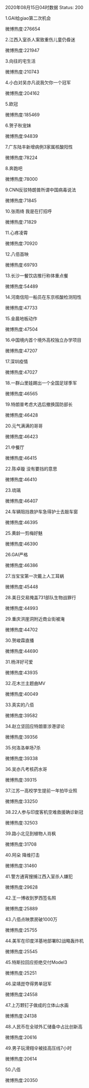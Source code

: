 2020年08月15日04时数据
Status: 200

1.GAI给giao第二次机会

微博热度:276654

2.江西入室杀人案致重伤儿童仍昏迷

微博热度:221947

3.向往的宅生活

微博热度:210743

4.小白对吴亦凡说我欠你一个冠军

微博热度:204162

5.欧冠

微博热度:185469

6.贺子秋宠妹

微博热度:94839

7.广东陆丰新增病例3家属核酸阳性

微博热度:78224

8.奔跑吧

微博热度:78000

9.CNN反驳特朗普所谓中国病毒说法

微博热度:71845

10.张雨绮 我是在打招呼

微博热度:71829

11.心疼凌霄

微博热度:70920

12.八佰首映

微博热度:69793

13.长沙一餐饮店推行称体重点餐

微博热度:54489

14.河南信阳一船员在东京核酸检测阳性

微博热度:47733

15.金晨地板动作

微博热度:47504

16.中国境内首个境外高校独立办学项目

微博热度:47207

17.深圳疫情

微博热度:47027

18.一群山里娃踢出一个全国足球季军

微博热度:46565

19.特朗普考虑大选后撤换国防部长

微博热度:46428

20.元气满满的哥哥

微博热度:46423

21.中餐厅

微博热度:46415

22.陈卓璇 没有要挡的意思

微博热度:46410

23.琉璃

微博热度:46407

24.车辆阻挡救护车急得护士去敲车窗

微博热度:46395

25.黄龄一剪梅好魅

微博热度:46390

26.GAI严格

微博热度:46386

27.当宝宝第一次戴上人工耳蜗

微博热度:45448

28.美日交易掩盖731部队生物战罪行

微博热度:44993

29.重庆洪崖洞附近商业街被淹

微博热度:44702

30.贺峻霖直播

微博热度:44690

31.杨洋好可爱

微博热度:43935

32.花木兰主题曲MV

微博热度:40049

33.真实的八佰

微博热度:39582

34.赵立坚回应特朗普涉港谬论

微博热度:39356

35.何洛洛单场7杀

微博热度:39338

36.吴亦凡考核药水哥

微博热度:39315

37.江苏一高校学生提前一年拍毕业照

微博热度:33250

38.22人参与印度客机空难救援确诊新冠

微博热度:32503

39.路小北见到植物人肖枫

微博热度:31708

40.阿朵 降维打击

微博热度:31460

41.警方通宵搜捕江西入室杀人嫌犯

微博热度:29628

42.王一博收到罗西签名照

微博热度:25889

43.八佰点映票房破1000万

微博热度:25755

44.美军在印度洋基地部署B2战略轰炸机

微博热度:25545

45.特斯拉回应拒绝交付Model3

微博热度:25251

46.梁靖崑夺得男单冠军

微博热度:24558

47.上万颗钉子做成的立体山水画

微博热度:24138

48.人民币在全球外汇储备中占比创新高

微博热度:20616

49.男子玩滑翔伞被挂高压线7小时

微博热度:20614

50.八佰

微博热度:20350

